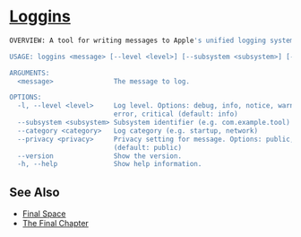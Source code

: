 # [Loggins](https://www.youtube.com/watch?v=HjPpHcgnDfI)

```sh
OVERVIEW: A tool for writing messages to Apple's unified logging system.

USAGE: loggins <message> [--level <level>] [--subsystem <subsystem>] [--category <category>] [--privacy <privacy>]

ARGUMENTS:
  <message>               The message to log.

OPTIONS:
  -l, --level <level>     Log level. Options: debug, info, notice, warning,
                          error, critical (default: info)
  --subsystem <subsystem> Subsystem identifier (e.g. com.example.tool)
  --category <category>   Log category (e.g. startup, network)
  --privacy <privacy>     Privacy setting for message. Options: public, private
                          (default: public)
  --version               Show the version.
  -h, --help              Show help information.
```

## See Also
- [Final Space](https://archive.org/details/final-space_202209)
- [The Final Chapter](https://finalspaceends.com)

